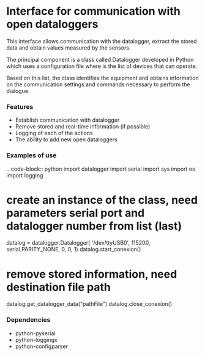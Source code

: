 Interface for communication with open dataloggers
====
This interface allows communication with the datalogger, extract the stored data and obtain values ​​measured by the sensors. 

The principal component is a class called Datalogger developed in Python which uses a configuration file where is the list of devices that can operate.

Based on this list, the class identifies the equipment and obtains information on the communication settings and commands necessary to perform the dialogue.



### Features

* Establish communication with datalogger
* Remove stored and real-time information (if possible)
* Logging of each of the actions
* The ability to add new open dataloggers



### Examples of use


.. code-block:: python
  import datalogger
  import serial
  import sys
  import os
  import logging
  # create an instance of the class, need parameters serial port and datalogger number from list (last)
  datalog = datalogger.Datalogger( '/dev/ttyUSB0', 115200, serial.PARITY_NONE, 0, 0, 1)
  datalog.start_conexion()
  # remove stored information, need destination file path
  datalog.get_datalogger_data("pathFile")
  datalog.close_conexion()



### Dependencies
* python-pyserial
* python-loggingx
* python-configparser 


